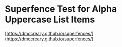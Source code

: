 # Superfence Test for Alpha Uppercase List Items

[https://dmccreary.github.io/superfences/](https://dmccreary.github.io/superfences/)